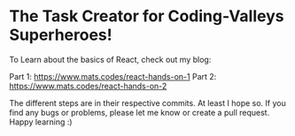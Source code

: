 # The Task Creator for Coding-Valleys Superheroes!

To Learn about the basics of React, check out my blog:

Part 1: https://www.mats.codes/react-hands-on-1
Part 2: https://www.mats.codes/react-hands-on-2

The different steps are in their respective commits. At least I hope so. If you find any bugs or problems, please let me know or create a pull request. Happy learning :)
